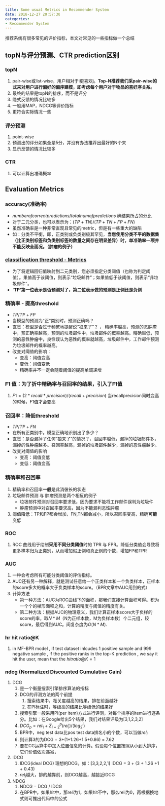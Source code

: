 ```yaml
---
title: Some usual Metrics in Recommender System
date: 2018-12-27 20:57:30
categories:
- Recommender System
---
```


推荐系统有很多常见的评价指标，本文对常见的一些指标做一个总结

<!-- more -->


## topN与评分预测、CTR prediction区别

### topN
1. pair-wise或list-wise，用户相对于i更喜欢j。**Top-N推荐我们采pair-wise的式来对用户进行偏好的偏序建模，即考虑每个用户对于物品的喜好序关系。**
2. 最终的结果是topN的排序，而不是评分
3. 隐式反馈的情况比较多
4. 一般用MAP，NDCG等评价指标
5. 更符合实际情况一些

### 评分预测
1. point-wise
2. 预测出的评分如果全是5分，并没有办法推荐出最好的N个来
3. 显示反馈的情况比较多

### CTR
1. 可以计算出准确概率

## Evaluation Metrics 
### accuracy(准确率) 
-  $number of correct predictions/total num of predictions$ 确结果所占的分比
-  对于二元分类，也可以表示为：$(TP+TN)/(TP+TN+FP+FN)$
-  虽然准确率是一种非常直观且常见的metric，但是有一些重大的缺陷
-  如：分类不平衡，即，正类别或负类别极其罕见，**当您使用分类不平的数据集（比正类别标签和负类别标签的数量之间存在明显差异）时，单准确率一项并不能反映全面况。（肿瘤的例子）**

### [classification threshold - Metrics](https://developers.google.cn/machine-learning/crash-course/classification/true-false-positive-negative)

- 为了将逻辑回归值映射到二元类别，您必须指定分类阈值（也称为判定阈值）。果值高于该阈值，则表示“垃圾邮件”；如果值低于该阈值，则表示“非垃圾邮件”。
- **'TP'第一位表示是否预测对了，第二位表示做的预测是正例还是负例**

### 精确率 - 提高threshold
- $TP/TP+FP$   
- 当模型的预测为“正”类别时，预测正确吗？
- 直觉：模型是否过于频繁地提醒说“狼来了”？ ， 精确率越高，预测的恶肿瘤中，预正确率越高，预测的垃圾邮件中，垃圾邮件的概率越高。精确越低，预测的恶性肿瘤中，良性误认为恶性的概率就越高，垃圾邮件中，工作邮件预测为垃圾邮件的概率越高。
- 改变对阈值的影响：
    - 变高：阈值变高
    - 变低：阈值变低
    - 精确率并不一定会随着阈值的提高单调递增

### F1 值：为了折中精确率与召回率的结果，引入了F1值
1. $F1 = (2*recall*precision)/(recall+precision)$ 当recallprecision同时变高的时候，F1值才会变高

### 召回率：降低threshold
- $TP/TP+FN$
- 在所有正类别中，模型正确地识别出了多少？
- 直觉：是否漏掉了任何“狼来了”的情况？，召回率越低，漏掉的垃圾邮件多，漏掉的性肿瘤越多。召回率越高，漏掉的垃圾邮件越少，漏掉的恶性瘤越少。
- 改变对阈值的影响
    - 变高：阈值变低
    - 变低：阈值变高

### 精确率和召回率
1. 精确率和召回率**一般**是此消彼长的状态
2. 垃圾邮件预测 与 肿瘤预测是两个相反的例子
    - 垃圾邮件预测对召回率要求低，因为要求不能将工作邮件误判为垃圾件
    - 肿瘤预测中对召回率要求高，因为不能漏判恶性肿瘤
3. 阈值降低：TP和FP都会增加，FN,TN都会减小，所以召回率变高，精确**可能**变低 

### ROC
1. ROC 曲线用于绘制**采用不同分类阈值**时的 TPR 与 FPR。降低分类值会导致将更多样本归为正类别，从而增加假正例和真正例的个数，增加FP和TPR

### AUC
1. 一种会考虑所有可能分类阈值的评估指标。
2. AUC还有另一种解释，就是测试任意给一个正类样本和一个负类样本，正样本的score多大的概率大于负类样本的score。（BPR文章中AUC用到的式）
3. 计算方法
    -  第一种方法：AUC为ROC曲线下的面积，那我们直接计算面积可得。积为一个个的梯形面积之和，计算的精度与阈值的精度有关。
    - 第二种方法：根据AUC的物理意义，我们计算正样本score大于负样的score的率。取$N*M$（N为正样本数，M为负样本数）个二元组，较score，最后得到AUC。间复杂度为$O(N*M)$.

###  hr hit ratio@K
1. in MF-BPR model , if test dataset inlcudes 1 positive sample and 999 negative sample , if the positive ranks in the top-K prediction , we say it hit the user, mean that the $hit ratio@K = 1$ 

### ndcg (Normalized Discounted Cumulative Gain)
1.  DCG
    1.  是一个衡量搜索引擎排序算法的指标
    2.  DCG的评测方法的两个前提
        1.  搜索结果中，相关度越高的结果，排在前面越好
        2.  在PI标注时，等级高的结果比等级低的结果好
    3.  搜索引擎一般采用PI(per item)方式进行评测，对每个排序的item进行逐条分。比如：在Google给出5个结果，我们对结果评级为[3,1,2,3,2]
    4.  $DCG_p = rel_1+\Sigma_{i=2}^p (rel_i)/(log_2^i)$
    5.  BPR中，neg test data比pos test data排名小的个数，可以当做$rel_i$
    6.  则计算3的为DCG = 3+(1+1.26+1.5+0.86) = 7.62
    7.  要在CG运算中中加入位置信息的计算。假设每个位置按照从小到大排序，它们价值依次递减，
2.  IDCG
    1. IDCG(ideal DCG) 理想的DCG。如：[3,3,2,2,1] IDCG = 3 + (3 + 1.26 +1 + 0.43)
    2. $rel_i$越大，排的越靠前，则DCG越高，越接近IDCG
3.  NDCG
    1.  NDCG = DCG / IDCG
    2.  在BPR中，如果hit中，那reli为1，如果hit不中，那么reli为0，再根据换地式则可推出代码中的公式